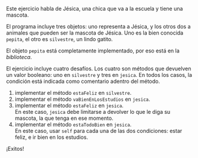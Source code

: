 Este ejercicio habla de Jésica, una chica que va a la escuela y tiene una mascota. 

El programa incluye tres objetos: uno representa a Jésica, y los otros dos a animales que pueden ser la mascota de Jésica. Uno es la bien conocida `pepita`, el otro es `silvestre`, un lindo gatito.

El objeto `pepita` está completamente implementado, por eso está en la *biblioteca*.

El ejercicio incluye cuatro desafíos. Los cuatro son métodos que devuelven un valor booleano: uno en `silvestre` y tres en `jesica`. En todos los casos, la condición está indicada como comentario adentro del método.

1. implementar el método `estaFeliz` en `silvestre`. 
2. implementar el método `vaBienEnLosEstudios` en `jesica`.
3. implementar el método `estaFeliz` en `jesica`. <br/> En este caso, `jesica` debe limitarse a devolver lo que le diga su mascota, la que tenga en ese momento.
4. implementar el método `estaTodoBien` en `jesica`. <br/> En este caso, usar `self` para cada una de las dos condiciones: estar feliz, e ir bien en los estudios.

¡Exitos!

